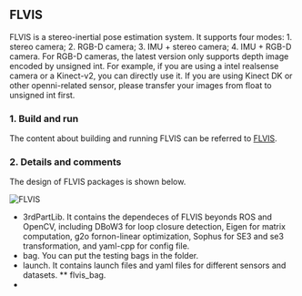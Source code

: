 ## FLVIS

FLVIS is a stereo-inertial pose estimation system. It supports four modes: 1. stereo camera; 2. RGB-D camera; 3. IMU + stereo camera; 4. IMU + RGB-D camera. For RGB-D cameras, the latest version only supports depth image encoded by unsigned int. For example, if you are using a intel realsense camera or a Kinect-v2, you can directly use it. If you are using Kinect DK or other openni-related sensor, please transfer your images from float to unsigned int first.

### 1. Build and run

The content about building and running FLVIS can be referred to [FLVIS](https://github.com/HKPolyU-UAV/FLVIS).

### 2. Details and comments 

The design of FLVIS packages is shown below.

![FLVIS](https://github.com/zouyajing/PhD_document_for_navlab/blob/main/imgs/FLVIS_code.png)
* 3rdPartLib. It contains the dependeces of FLVIS beyonds ROS and OpenCV, including DBoW3 for loop closure detection, Eigen for matrix computation, g2o fornon-linear optimization, Sophus for SE3 and se3 transformation, and yaml-cpp for config file. 
* bag. You can put the testing bags in the folder.
* launch. It contains launch files and yaml files for different sensors and datasets.
** flvis_bag.
* 

